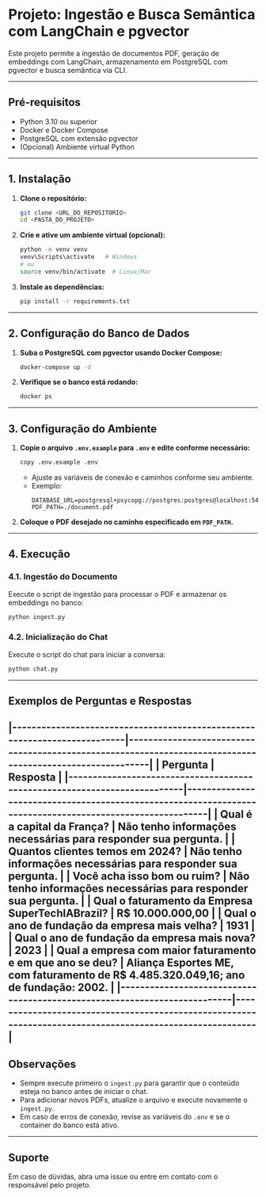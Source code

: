 # Projeto: Ingestão e Busca Semântica com LangChain e pgvector

Este projeto permite a ingestão de documentos PDF, geração de embeddings com LangChain, armazenamento em PostgreSQL com pgvector e busca semântica via CLI.

---

## Pré-requisitos

- Python 3.10 ou superior
- Docker e Docker Compose
- PostgreSQL com extensão pgvector
- (Opcional) Ambiente virtual Python

---

## 1. Instalação

1. **Clone o repositório:**
   ```sh
   git clone <URL_DO_REPOSITORIO>
   cd <PASTA_DO_PROJETO>
   ```

2. **Crie e ative um ambiente virtual (opcional):**
   ```sh
   python -m venv venv
   venv\Scripts\activate   # Windows
   # ou
   source venv/bin/activate  # Linux/Mac
   ```

3. **Instale as dependências:**
   ```sh
   pip install -r requirements.txt
   ```

---

## 2. Configuração do Banco de Dados

1. **Suba o PostgreSQL com pgvector usando Docker Compose:**
   ```sh
   docker-compose up -d
   ```

2. **Verifique se o banco está rodando:**
   ```sh
   docker ps
   ```

---

## 3. Configuração do Ambiente

1. **Copie o arquivo `.env.example` para `.env` e edite conforme necessário:**
   ```sh
   copy .env.example .env
   ```
   - Ajuste as variáveis de conexão e caminhos conforme seu ambiente.
   - Exemplo:
     ```
     DATABASE_URL=postgresql+psycopg://postgres:postgres@localhost:5432/rag
     PDF_PATH=./document.pdf
     ```

2. **Coloque o PDF desejado no caminho especificado em `PDF_PATH`.**

---

## 4. Execução

### 4.1. Ingestão do Documento

Execute o script de ingestão para processar o PDF e armazenar os embeddings no banco:

```sh
python ingest.py
```

### 4.2. Inicialização do Chat

Execute o script do chat para iniciar a conversa:

```sh
python chat.py
```

---

## Exemplos de Perguntas e Respostas

|--------------------------------------------------------------------------|----------------------------------------------------------------------------------------------------------|
| Pergunta                                                                 | Resposta                                                                                                 |
|--------------------------------------------------------------------------|----------------------------------------------------------------------------------------------------------|
| Qual é a capital da França?                                              | Não tenho informações necessárias para responder sua pergunta.                                           |
| Quantos clientes temos em 2024?                                          | Não tenho informações necessárias para responder sua pergunta.                                           |
| Você acha isso bom ou ruim?                                              | Não tenho informações necessárias para responder sua pergunta.                                           |
| Qual o faturamento da Empresa SuperTechIABrazil?                         | R$ 10.000.000,00                                                                                         |
| Qual o ano de fundação da empresa mais velha?                            | 1931                                                                                                     |
| Qual o ano de fundação da empresa mais nova?                             | 2023                                                                                                     |
| Qual a empresa com maior faturamento e em que ano se deu?                | Aliança Esportes ME, com faturamento de R$ 4.485.320.049,16; ano de fundação: 2002.                      |
|--------------------------------------------------------------------------|----------------------------------------------------------------------------------------------------------|
---

## Observações

- Sempre execute primeiro o `ingest.py` para garantir que o conteúdo esteja no banco antes de iniciar o chat.
- Para adicionar novos PDFs, atualize o arquivo e execute novamente o `ingest.py`.
- Em caso de erros de conexão, revise as variáveis do `.env` e se o container do banco está ativo.

---

## Suporte

Em caso de dúvidas, abra uma issue ou entre em contato com o responsável pelo projeto.
